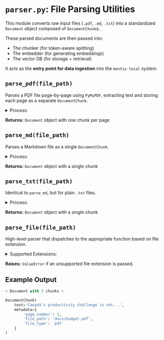 # `parser.py`: File Parsing Utilities

This module converts raw input files (`.pdf`, `.md`, `.txt`) into a standardized `Document` object composed of `DocumentChunk`s.

These parsed documents are then passed into:
- The chunker (for token-aware splitting)
- The embedder (for generating embeddings)
- The vector DB (for storage + retrieval)

It acts as the **entry point for data ingestion** into the `mentis-local` system.



## `parse_pdf(file_path)`

Parses a PDF file page-by-page using `PyMuPDF`, extracting text and storing each page as a separate `DocumentChunk`.

<details>
<summary>Process:</summary>

- Iterate over each page
- Extract text via `get_text("text")`
- Create a `DocumentChunk` per non-empty page
- Attach `page_number`, `file_path`, and `file_type` as metadata
</details>

**Returns:** `Document` object with one chunk per page


## `parse_md(file_path)`

Parses a Markdown file as a single `DocumentChunk`.

<details>
<summary>Process:</summary>

- Read the entire `.md` file as raw text
- Strip leading/trailing whitespace
- Wrap in one `DocumentChunk` with `file_path` and `file_type` metadata
</details>

**Returns:** `Document` object with a single chunk



## `parse_txt(file_path)`

Identical to `parse_md`, but for plain `.txt` files.

<details>
<summary>Process:</summary>

- Read entire `.txt` file
- Strip whitespace
- Create one `DocumentChunk` with basic metadata
</details>

**Returns:** `Document` object with a single chunk



## `parse_file(file_path)`

High-level parser that dispatches to the appropriate function based on file extension.

<details>
<summary>Supported Extensions:</summary>

- `.pdf` → `parse_pdf`
- `.md` → `parse_md`
- `.txt` → `parse_txt`
</details>

**Raises:** `ValueError` if an unsupported file extension is passed.



## Example Output

```python
< Document with 3 chunks >

DocumentChunk(
    text='Canada’s productivity challenge is not...', 
    metadata={
        'page_number': 1, 
        'file_path': 'docs/budget.pdf', 
        'file_type': 'pdf'
    }
)
```